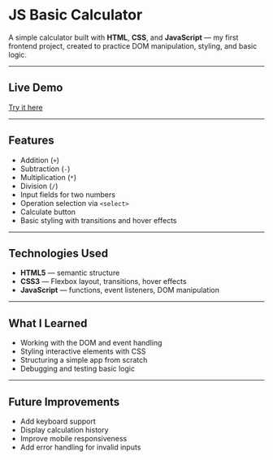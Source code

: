 # JS Basic Calculator

A simple calculator built with **HTML**, **CSS**, and **JavaScript** — my first frontend project, created to practice DOM manipulation, styling, and basic logic.

---

## Live Demo

[Try it here](http://mywebsiteforgit.wuaze.com/)

---

## Features

- Addition (`+`)
- Subtraction (`-`)
- Multiplication (`*`)
- Division (`/`)
- Input fields for two numbers
- Operation selection via `<select>`
- Calculate button
- Basic styling with transitions and hover effects

---

## Technologies Used

- **HTML5** — semantic structure
- **CSS3** — Flexbox layout, transitions, hover effects
- **JavaScript** — functions, event listeners, DOM manipulation

---

## What I Learned

- Working with the DOM and event handling
- Styling interactive elements with CSS
- Structuring a simple app from scratch
- Debugging and testing basic logic

---

## Future Improvements

- Add keyboard support
- Display calculation history
- Improve mobile responsiveness
- Add error handling for invalid inputs
